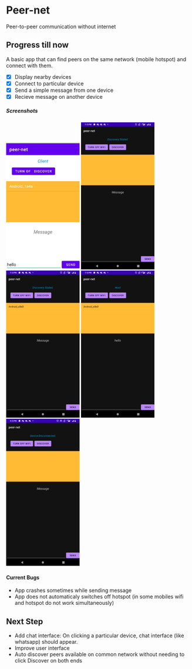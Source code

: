 # Peer-net 
Peer-to-peer communication without internet

## Progress till now
A basic app that can find peers on the same network (mobile
hotspot) and connect with them.

- [x] Display nearby devices
- [x] Connect to particular device
- [x] Send a simple message from one device
- [x] Recieve message on another device

##### Screenshots
<img src="/assets/screenshots/client.jpeg" width="200"/>
<img src="/assets/screenshots/host3.jpeg" width="200"/>
<img src="/assets/screenshots/host2.jpeg" width="200"/>
<img src="/assets/screenshots/host1.jpeg" width="200"/>
<img src="/assets/screenshots/host4.jpeg" width="200"/>

#### Current Bugs
- App crashes sometimes while sending message
- App does not automaticaly switches off hotspot (in some mobiles wifi and hotspot do not work simultaneously)

## Next Step
- Add chat interface: On clicking a particular device, chat interface (like whatsapp) should appear.
- Improve user interface
- Auto discover peers available on common network without needing to click Discover on both ends
